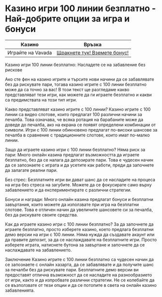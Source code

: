 # Казино игри 100 линии безплатно - Най-добрите опции за игра и бонуси
| Казино                   | Връзка                                                                                         |
|--------------------------|------------------------------------------------------------------------------------------------|
| Играйте на Vavada        | [Щракнете тук! Вземете бонус!](https://partnervavadarv.com/?promo=664c53c2-c126-47df-a9b6-e93726155fae&target=register) |


Казино игри 100 линии безплатно: Насладете се на забавление без рискове

Ако сте фен на казино игрите и търсите нови начини да се забавлявате без да рискувате пари, тогава казино игрите с 100 линии безплатно може да са точно за вас! В този текст ще разгледаме какво представляват тези игри, как можете да ги играете безплатно и какви са предимствата на този тип игри.

Какво представляват казино игрите с 100 линии?
Казино игрите с 100 линии са видео слотове, които предлагат 100 различни начини за печалба. Това означава, че всяка ротация на барабаните може да доведе до печалба, ако на екрана се появят определени комбинации от символи. Игри с 100 линии обикновено предлагат по-високи шансове за печалба в сравнение с традиционните слотове, които имат по-малко линии.

Защо да играете казино игри с 100 линии безплатно?
Няма риск за пари: Много онлайн казина предлагат възможността да играете безплатно, без да се налага да депозирате пари. Това е чудесен начин да се запознаете с играта и да усетите как работи, преди да започнете да залагате реални пари.

Без стрес: Безплатните игри ви дават шанс да се насладите на процеса на игра без стреса на загубите. Можете да се фокусирате само върху забавлението и да експериментирате с различни стратегии.

Бонуси и награди: Много онлайн казина предлагат бонуси и безплатни завъртания, които можете да използвате при игра на безплатни слотове. Това е отличен начин да увеличите шансовете си за печалба, без да рискувате своите средства.

Как да играете казино игри с 100 линии безплатно?
За да започнете да играете безплатно, просто изберете казино, което предлага безплатни демо версии на игри с 100 линии. Няма нужда да създавате акаунт или да правите депозит, за да се наслаждавате на безплатните игри. Просто изберете играта, натиснете бутона за завъртане и започнете да се наслаждавате на забавлението.

Заключение
Казино игрите с 100 линии безплатно са чудесен начин да се запознаете с онлайн хазарта, да се забавлявате и да получите шанс за печалби без да рискувате пари. Безплатните демо версии ви предоставят отлична възможност да се насладите на разнообразието от игри, както и да изпробвате различни стратегии. Не се колебайте да се възползвате от тези опции и да се потопите в света на онлайн казино забавленията.
